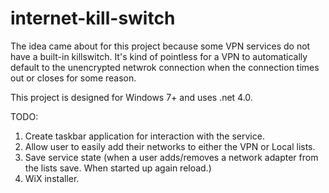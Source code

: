 # internet-kill-switch
The idea came about for this project because some VPN services do not have a built-in killswitch. It's kind of pointless for a VPN to automatically default to the unencrypted netwrok connection when the connection times out or closes for some reason.

This project is designed for Windows 7+ and uses .net 4.0.

TODO:
1. Create taskbar application for interaction with the service.<br/>
2. Allow user to easily add their networks to either the VPN or Local lists.<br/>
3. Save service state (when a user adds/removes a network adapter from the lists save. When started up again reload.)<br/>
4. WiX installer.
